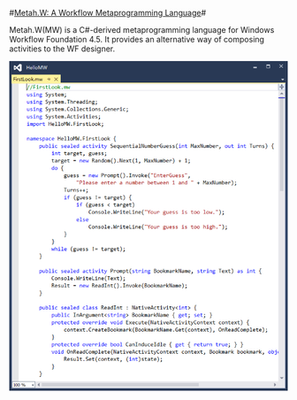 ﻿#[Metah.W: A Workflow Metaprogramming Language](Docs/W/Main.md)#

Metah.W(MW) is a C#-derived metaprogramming language for Windows Workflow Foundation 4.5. It provides an alternative way of composing activities to the WF designer.

![](Docs/W/Preview.png)
